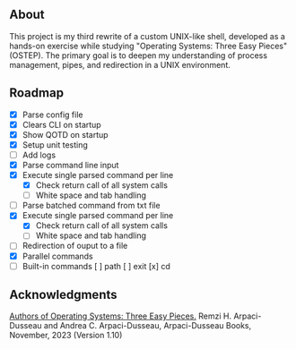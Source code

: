 ## About

This project is my third rewrite of a custom UNIX-like shell, developed as a hands-on exercise while studying "Operating Systems: Three Easy Pieces" (OSTEP). The primary goal is to deepen my understanding of process management, pipes, and redirection in a UNIX environment.

## Roadmap

- [x] Parse config file
- [x] Clears CLI on startup
- [x] Show QOTD on startup    
- [x] Setup unit testing
- [ ] Add logs
- [x] Parse command line input
- [x] Execute single parsed command per line
    - [x] Check return call of all system calls
    - [ ] White space and tab handling
- [ ] Parse batched command from txt file
- [x] Execute single parsed command per line
    - [x] Check return call of all system calls
    - [ ] White space and tab handling
- [ ] Redirection of ouput to a file
- [x] Parallel commands
- [ ] Built-in commands
    [ ] path
    [ ] exit
    [x] cd

## Acknowledgments

[Authors of Operating Systems: Three Easy Pieces.]() Remzi H. Arpaci-Dusseau and Andrea C. Arpaci-Dusseau, Arpaci-Dusseau Books, November, 2023 (Version 1.10) 

